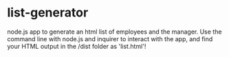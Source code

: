 # list-generator
node.js app to generate an html list of employees and the manager. Use the command line with node.js and inquirer to interact with the app, and find your HTML output in the /dist folder as 'list.html'!

